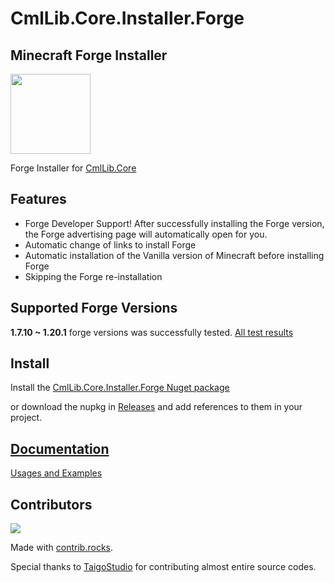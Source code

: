 # CmlLib.Core.Installer.Forge

## Minecraft Forge Installer
<img src='https://raw.githubusercontent.com/CmlLib/CmlLib.Core/master/icon.png' width=128>

Forge Installer for [CmlLib.Core](https://github.com/CmlLib/CmlLib.Core)

## Features 
* Forge Developer Support! After successfully installing the Forge version, the Forge advertising page will automatically open for you.
* Automatic change of links to install Forge
* Automatic installation of the Vanilla version of Minecraft before installing Forge
* Skipping the Forge re-installation

## Supported Forge Versions

**1.7.10 ~ 1.20.1** forge versions was successfully tested. [All test results](https://cmllib.github.io/CmlLib.Core-wiki/en/installer.forge/supported-versions/)

## Install

Install the [CmlLib.Core.Installer.Forge Nuget package](https://www.nuget.org/packages/CmlLib.Core.Installer.Forge)

or download the nupkg in [Releases](https://github.com/CmlLib/CmlLib.Core.Installer.Forge/releases) and add references to them in your project.

## [Documentation](https://cmllib.github.io/CmlLib.Core-wiki/en/installer.forge/)

[Usages and Examples](https://cmllib.github.io/CmlLib.Core-wiki/en/installer.forge/)

## Contributors

<a href="https://github.com/CmlLib/CmlLib.Core.Installer.Forge/graphs/contributors">
  <img src="https://contrib.rocks/image?repo=CmlLib/CmlLib.Core.Installer.Forge" />
</a>

Made with [contrib.rocks](https://contrib.rocks).

Special thanks to [TaigoStudio](https://github.com/TaigoStudio) for contributing almost entire source codes.